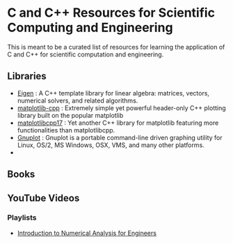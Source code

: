# C and C++ Resources for Scientific Computing and Engineering

This is meant to be a curated list of resources for learning the application of C and C++ for scientific computation and engineering.

## Libraries
- [Eigen](https://eigen.tuxfamily.org/index.php?title=Main_Page) : A C++ template library for linear algebra: matrices, vectors, numerical solvers, and related algorithms.
- [matplotlib-cpp](https://github.com/lava/matplotlib-cpp) : Extremely simple yet powerful header-only C++ plotting library built on the popular matplotlib
- [matplotlibcpp17](https://soblin.github.io/matplotlibcpp17/) : Yet another C++ library for matplotlib featuring more functionalities than matplotlibcpp.
- [Gnuplot](http://www.gnuplot.info/) : Gnuplot is a portable command-line driven graphing utility for Linux, OS/2, MS Windows, OSX, VMS, and many other platforms.
- 
## Books

## YouTube Videos
 ### Playlists
 - [Introduction to Numerical Analysis for Engineers](https://www.youtube.com/playlist?list=PLLHqYFG9ZRRhriDPYCweP1ehIo4b7zeqc) 
